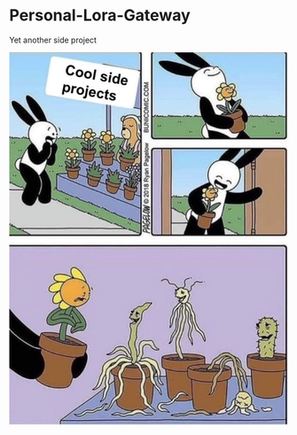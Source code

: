 # Personal-Lora-Gateway
Yet another side project

![YASP](https://github.com/KunalGautam/Personal-Lora-Gateway/blob/master/documentation/images/meme.png?raw=true)
